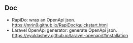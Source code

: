 ## Doc
- RapiDo: wrap an OpenApi json. https://mrin9.github.io/RapiDoc/quickstart.html
- Laravel OpenApi generator: generate OpenApi json. https://vyuldashev.github.io/laravel-openapi/#installation
